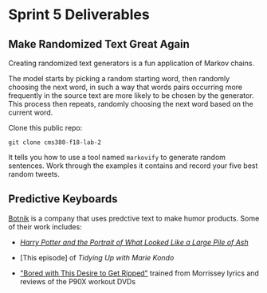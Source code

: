 # Sprint 5 Deliverables

## Make Randomized Text Great Again

Creating randomized text generators is a fun application of Markov chains.

The model starts by picking a random starting word, then randomly choosing the next word, in such a way that words pairs occurring more
frequently in the source text are more likely to be chosen by the generator. This process then repeats, randomly choosing the next word
based on the current word.

Clone this public repo:

```
git clone cms380-f18-lab-2
```

It tells you how to use a tool named `markovify` to generate random sentences. Work through the examples it contains and record your
five best random tweets.

## Predictive Keyboards

[Botnik](https://botnik.org/) is a company that uses predctive text to make humor products. Some of their work includes:

- [*Harry Potter and the Portrait of What Looked Like a Large Pile of Ash*](https://botnik.org/content/harry-potter.html)

- [This episode] of *Tidying Up with Marie Kondo*

- ["Bored with This Desire to Get Ripped"](https://www.youtube.com/watch?v=BtybvwLJC30) trained from Morrissey lyrics and reviews of the
P90X workout DVDs



